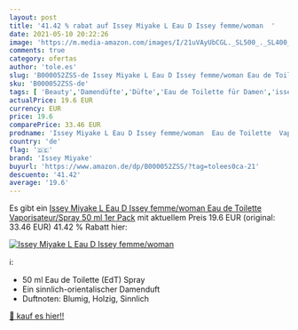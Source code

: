 ```yaml
---
layout: post
title: '41.42 % rabat auf Issey Miyake L Eau D Issey femme/woman  '
date: 2021-05-10 20:22:26
image: 'https://m.media-amazon.com/images/I/21uVAyUbCGL._SL500_._SL400_.jpg'
comments: true
category: ofertas
author: 'tole.es'
slug: 'B000052ZSS-de Issey Miyake L Eau D Issey femme/woman Eau de Toilette...'
sku: 'B000052ZSS-de'
tags: [ 'Beauty','Damendüfte','Düfte','Eau de Toilette für Damen','issey miyake', ]
actualPrice: 19.6 EUR
currency: EUR
price: 19.6
comparePrice: 33.46 EUR
prodname: 'Issey Miyake L Eau D Issey femme/woman  Eau de Toilette  Vaporisateur/Spray  50 ml  1er Pack'
country: 'de'
flag: '🇩🇪'
brand: 'Issey Miyake'
buyurl: 'https://www.amazon.de/dp/B000052ZSS/?tag=tolees0ca-21'
descuento: '41.42'
average: '19.6'
---
```


Es gibt ein [Issey Miyake L Eau D Issey femme/woman  Eau de Toilette  Vaporisateur/Spray  50 ml  1er Pack](https://www.amazon.de/dp/B000052ZSS/?tag=tolees0ca-21) mit aktuellem Preis 19.6 EUR (original: 33.46 EUR) 41.42 % Rabatt hier:

[![Issey Miyake L Eau D Issey femme/woman  ](https://m.media-amazon.com/images/I/21uVAyUbCGL._SL500_._SL400_.jpg)](https://www.amazon.de/dp/B000052ZSS/?tag=tolees0ca-21)

ℹ️:

- 50 ml Eau de Toilette (EdT) Spray
- Ein sinnlich-orientalischer Damenduft
- Duftnoten: Blumig, Holzig, Sinnlich

[🛒 kauf es hier!!](https://www.amazon.de/dp/B000052ZSS/?tag=tolees0ca-21)

